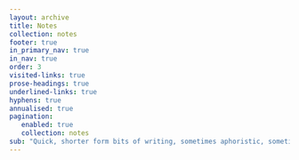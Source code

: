 ```yaml
---
layout: archive
title: Notes
collection: notes
footer: true
in_primary_nav: true
in_nav: true
order: 3
visited-links: true
prose-headings: true
underlined-links: true
hyphens: true
annualised: true
pagination:
   enabled: true
   collection: notes
sub: "Quick, shorter form bits of writing, sometimes aphoristic, sometimes approaching the status of a fully blown post. Notes can be posts in an embryonic form."
---
```


